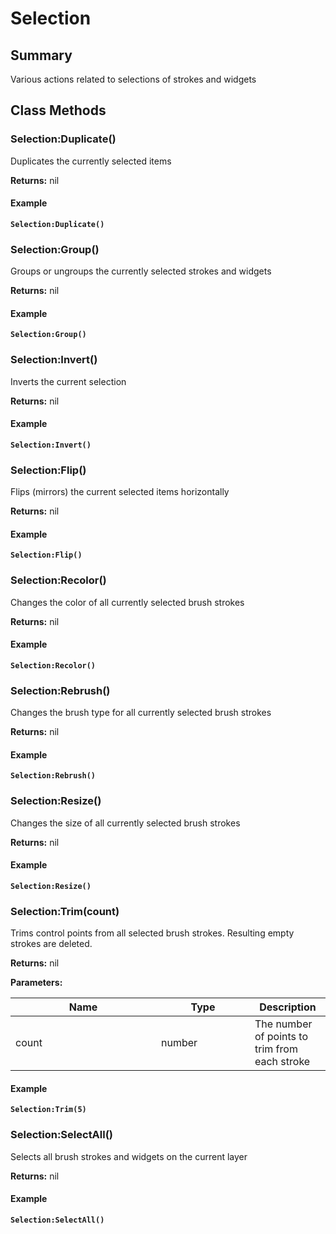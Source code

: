 
# Selection

## Summary
Various actions related to selections of strokes and widgets



## Class Methods

        
### Selection:Duplicate()

Duplicates the currently selected items

**Returns:** nil




#### Example

<pre class="language-lua"><code class="lang-lua"><strong>Selection:Duplicate()</strong></code></pre>




### Selection:Group()

Groups or ungroups the currently selected strokes and widgets

**Returns:** nil




#### Example

<pre class="language-lua"><code class="lang-lua"><strong>Selection:Group()</strong></code></pre>




### Selection:Invert()

Inverts the current selection

**Returns:** nil




#### Example

<pre class="language-lua"><code class="lang-lua"><strong>Selection:Invert()</strong></code></pre>




### Selection:Flip()

Flips (mirrors) the current selected items horizontally

**Returns:** nil




#### Example

<pre class="language-lua"><code class="lang-lua"><strong>Selection:Flip()</strong></code></pre>




### Selection:Recolor()

Changes the color of all currently selected brush strokes

**Returns:** nil




#### Example

<pre class="language-lua"><code class="lang-lua"><strong>Selection:Recolor()</strong></code></pre>




### Selection:Rebrush()

Changes the brush type for all currently selected brush strokes

**Returns:** nil




#### Example

<pre class="language-lua"><code class="lang-lua"><strong>Selection:Rebrush()</strong></code></pre>




### Selection:Resize()

Changes the size of all currently selected brush strokes

**Returns:** nil




#### Example

<pre class="language-lua"><code class="lang-lua"><strong>Selection:Resize()</strong></code></pre>




### Selection:Trim(count)

Trims control points from all selected brush strokes. Resulting empty strokes are deleted.

**Returns:** nil


**Parameters:**

<table data-full-width="false">
<thead><tr><th width="217">Name</th><th width="134">Type</th><th>Description</th></tr></thead>
<tbody><tr><td>count</td><td>number</td><td>The number of points to trim from each stroke</td></tr></tbody></table>




#### Example

<pre class="language-lua"><code class="lang-lua"><strong>Selection:Trim(5)</strong></code></pre>




### Selection:SelectAll()

Selects all brush strokes and widgets on the current layer

**Returns:** nil




#### Example

<pre class="language-lua"><code class="lang-lua"><strong>Selection:SelectAll()</strong></code></pre>



    

